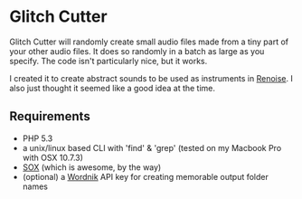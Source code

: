 Glitch Cutter
=============

Glitch Cutter will randomly create small audio files made from a tiny part of your other audio files. It does so randomly in a batch as large as you specify. The code isn't particularly nice, but it works.

I created it to create abstract sounds to be used as instruments in [Renoise](http://www.renoise.com). I also just thought it seemed like a good idea at the time.

Requirements
------------
 * PHP 5.3
 * a unix/linux based CLI with 'find' & 'grep' (tested on my Macbook Pro with OSX 10.7.3)
 * [SOX](http://sox.sourceforge.net/Main/HomePage) (which is awesome, by the way)
 * (optional) a [Wordnik](http://www.wordnik.com/) API key for creating memorable output folder names
